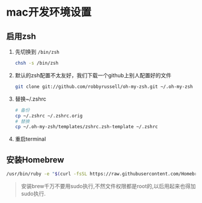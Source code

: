 # mac开发环境设置

## 启用zsh

1. 先切换到 `/bin/zsh`

	```bash
	chsh -s /bin/zsh
	```
2. 默认的zsh配置不太友好，我们下载一个github上别人配置好的文件

	```bash
	git clone git://github.com/robbyrussell/oh-my-zsh.git ~/.oh-my-zsh
	```
	
3. 替换~/.zshrc

	```bash
	# 备份
	cp ~/.zshrc ~/.zshrc.orig
	# 替换
	cp ~/.oh-my-zsh/templates/zshrc.zsh-template ~/.zshrc
	```
4. 重启terminal

## 安装Homebrew

```bash
/usr/bin/ruby -e "$(curl -fsSL https://raw.githubusercontent.com/Homebrew/install/master/install)"
```

> 安装brew千万不要用sudo执行,不然文件权限都是root的,以后用起来也得加sudo执行.
